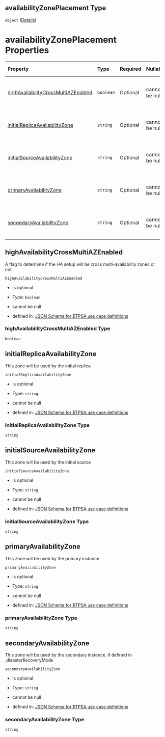 ## availabilityZonePlacement Type

`object` ([Details](btpsa-usecase-properties-services-items-allof-1-then-allof-37-then-allof-2-then-properties-parameters-properties-data-properties-availabilityzoneplacement.md))

# availabilityZonePlacement Properties

| Property                                                                    | Type      | Required | Nullable       | Defined by                                                                                                                                                                                                                                                                                                                                                                                                                                                          |
| :-------------------------------------------------------------------------- | :-------- | :------- | :------------- | :------------------------------------------------------------------------------------------------------------------------------------------------------------------------------------------------------------------------------------------------------------------------------------------------------------------------------------------------------------------------------------------------------------------------------------------------------------------ |
| [highAvailabilityCrossMultiAZEnabled](#highavailabilitycrossmultiazenabled) | `boolean` | Optional | cannot be null | [JSON Schema for BTPSA use case definitions](btpsa-usecase-properties-services-items-allof-1-then-allof-37-then-allof-2-then-properties-parameters-properties-data-properties-availabilityzoneplacement-properties-highavailabilitycrossmultiazenabled.md "undefined#/properties/services/items/allOf/1/then/allOf/37/then/allOf/2/then/properties/parameters/properties/data/properties/availabilityZonePlacement/properties/highAvailabilityCrossMultiAZEnabled") |
| [initialReplicaAvailabilityZone](#initialreplicaavailabilityzone)           | `string`  | Optional | cannot be null | [JSON Schema for BTPSA use case definitions](btpsa-usecase-properties-services-items-allof-1-then-allof-37-then-allof-2-then-properties-parameters-properties-data-properties-availabilityzoneplacement-properties-initialreplicaavailabilityzone.md "undefined#/properties/services/items/allOf/1/then/allOf/37/then/allOf/2/then/properties/parameters/properties/data/properties/availabilityZonePlacement/properties/initialReplicaAvailabilityZone")           |
| [initialSourceAvailabilityZone](#initialsourceavailabilityzone)             | `string`  | Optional | cannot be null | [JSON Schema for BTPSA use case definitions](btpsa-usecase-properties-services-items-allof-1-then-allof-37-then-allof-2-then-properties-parameters-properties-data-properties-availabilityzoneplacement-properties-initialsourceavailabilityzone.md "undefined#/properties/services/items/allOf/1/then/allOf/37/then/allOf/2/then/properties/parameters/properties/data/properties/availabilityZonePlacement/properties/initialSourceAvailabilityZone")             |
| [primaryAvailabilityZone](#primaryavailabilityzone)                         | `string`  | Optional | cannot be null | [JSON Schema for BTPSA use case definitions](btpsa-usecase-properties-services-items-allof-1-then-allof-37-then-allof-2-then-properties-parameters-properties-data-properties-availabilityzoneplacement-properties-primaryavailabilityzone.md "undefined#/properties/services/items/allOf/1/then/allOf/37/then/allOf/2/then/properties/parameters/properties/data/properties/availabilityZonePlacement/properties/primaryAvailabilityZone")                         |
| [secondaryAvailabilityZone](#secondaryavailabilityzone)                     | `string`  | Optional | cannot be null | [JSON Schema for BTPSA use case definitions](btpsa-usecase-properties-services-items-allof-1-then-allof-37-then-allof-2-then-properties-parameters-properties-data-properties-availabilityzoneplacement-properties-secondaryavailabilityzone.md "undefined#/properties/services/items/allOf/1/then/allOf/37/then/allOf/2/then/properties/parameters/properties/data/properties/availabilityZonePlacement/properties/secondaryAvailabilityZone")                     |

## highAvailabilityCrossMultiAZEnabled

A flag to determine if the HA setup will be cross multi-availability zones or not

`highAvailabilityCrossMultiAZEnabled`

*   is optional

*   Type: `boolean`

*   cannot be null

*   defined in: [JSON Schema for BTPSA use case definitions](btpsa-usecase-properties-services-items-allof-1-then-allof-37-then-allof-2-then-properties-parameters-properties-data-properties-availabilityzoneplacement-properties-highavailabilitycrossmultiazenabled.md "undefined#/properties/services/items/allOf/1/then/allOf/37/then/allOf/2/then/properties/parameters/properties/data/properties/availabilityZonePlacement/properties/highAvailabilityCrossMultiAZEnabled")

### highAvailabilityCrossMultiAZEnabled Type

`boolean`

## initialReplicaAvailabilityZone

This zone will be used by the initial replica

`initialReplicaAvailabilityZone`

*   is optional

*   Type: `string`

*   cannot be null

*   defined in: [JSON Schema for BTPSA use case definitions](btpsa-usecase-properties-services-items-allof-1-then-allof-37-then-allof-2-then-properties-parameters-properties-data-properties-availabilityzoneplacement-properties-initialreplicaavailabilityzone.md "undefined#/properties/services/items/allOf/1/then/allOf/37/then/allOf/2/then/properties/parameters/properties/data/properties/availabilityZonePlacement/properties/initialReplicaAvailabilityZone")

### initialReplicaAvailabilityZone Type

`string`

## initialSourceAvailabilityZone

This zone will be used by the initial source

`initialSourceAvailabilityZone`

*   is optional

*   Type: `string`

*   cannot be null

*   defined in: [JSON Schema for BTPSA use case definitions](btpsa-usecase-properties-services-items-allof-1-then-allof-37-then-allof-2-then-properties-parameters-properties-data-properties-availabilityzoneplacement-properties-initialsourceavailabilityzone.md "undefined#/properties/services/items/allOf/1/then/allOf/37/then/allOf/2/then/properties/parameters/properties/data/properties/availabilityZonePlacement/properties/initialSourceAvailabilityZone")

### initialSourceAvailabilityZone Type

`string`

## primaryAvailabilityZone

This zone will be used by the primary instance

`primaryAvailabilityZone`

*   is optional

*   Type: `string`

*   cannot be null

*   defined in: [JSON Schema for BTPSA use case definitions](btpsa-usecase-properties-services-items-allof-1-then-allof-37-then-allof-2-then-properties-parameters-properties-data-properties-availabilityzoneplacement-properties-primaryavailabilityzone.md "undefined#/properties/services/items/allOf/1/then/allOf/37/then/allOf/2/then/properties/parameters/properties/data/properties/availabilityZonePlacement/properties/primaryAvailabilityZone")

### primaryAvailabilityZone Type

`string`

## secondaryAvailabilityZone

This zone will be used by the secondary instance, if defined in .disasterRecoveryMode

`secondaryAvailabilityZone`

*   is optional

*   Type: `string`

*   cannot be null

*   defined in: [JSON Schema for BTPSA use case definitions](btpsa-usecase-properties-services-items-allof-1-then-allof-37-then-allof-2-then-properties-parameters-properties-data-properties-availabilityzoneplacement-properties-secondaryavailabilityzone.md "undefined#/properties/services/items/allOf/1/then/allOf/37/then/allOf/2/then/properties/parameters/properties/data/properties/availabilityZonePlacement/properties/secondaryAvailabilityZone")

### secondaryAvailabilityZone Type

`string`
